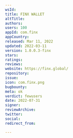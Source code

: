 ```yaml
---
wsId: 
title: FINX WALLET
altTitle: 
authors: 
users: 100
appId: com.finx
appCountry: 
released: Mar 11, 2022
updated: 2022-03-11
version: 1.0.0.3-finx
stars: 
ratings: 
reviews: 
website: https://finx.global/
repository: 
issue: 
icon: com.finx.png
bugbounty: 
meta: ok
verdict: fewusers
date: 2022-07-31
signer: 
reviewArchive: 
twitter: 
social: 
redirect_from: 

---
```


